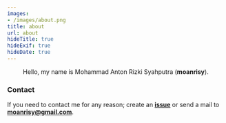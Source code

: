 ```yaml
---
images:
- /images/about.png
title: about
url: about
hideTitle: true
hideExif: true
hideDate: true
---
```


<div align="center">
	<p>
        Hello, my name is Mohammad Anton Rizki Syahputra (<strong>moanrisy</strong>).
	</p>
</div>

<!-- ### Featured project

- **Configurable** features.

- **Multiple images** support.

- Clean, fresh, **minimalist**.

- Integrated **lazy load**.

- Automaticly creates **resized** thumbnails.

- Shows **exif** if it exists.

`` -->

<!-- ### Usage of Posts

[**Go to posts documentation.**](https://github.com/boratanrikulu/eternity/tree/main/doc/posts.md)

### Usage of Config.yaml

[**Go to config documentation.**](https://github.com/boratanrikulu/eternity/tree/main/doc/config.md)

### Editing Style

[**Go to style documentation.**](https://github.com/boratanrikulu/eternity/tree/main/doc/style.md) -->

### Contact

If you need to contact me for any reason; create an [**issue**](https://github.com/moanrisy/portfolio/issues) or send a mail to [**moanrisy@gmail.com**](mailto:moanrisy@gmail.com).

